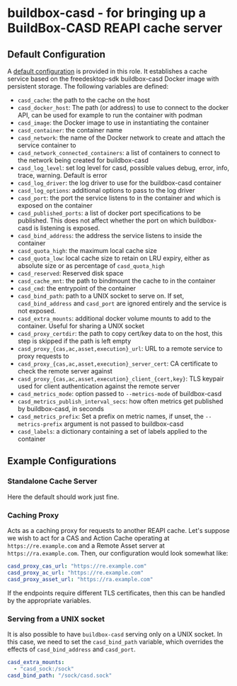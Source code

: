 # buildbox-casd - for bringing up a BuildBox-CASD REAPI cache server

## Default Configuration

A [default configuration](defaults/main.yml) is provided in this role. It establishes a cache service based on the freedesktop-sdk buildbox-casd Docker image with persistent storage. The following variables are defined:

- `casd_cache`: the path to the cache on the host
- `casd_docker_host`: The path (or address) to use to connect to the docker API, can be used for example to run the container with podman
- `casd_image`: the Docker image to use in instantiating the container
- `casd_container`: the container name
- `casd_network`: the name of the Docker network to create and attach the service container to
- `casd_network_connected_containers`: a list of containers to connect to the network being created for buildbox-casd
- `casd_log_level`: set log level for casd, possible values debug, error, info, trace, warning. Default is error
- `casd_log_driver`: the log driver to use for the buildbox-casd container
- `casd_log_options`: additional options to pass to the log driver
- `casd_port`: the port the service listens to in the container and which is exposed on the container
- `casd_published_ports`: a list of docker port specifications to be published. This does not affect whether the port on which buildbox-casd is listening is exposed.
- `casd_bind_address`: the address the service listens to inside the container
- `casd_quota_high`: the maximum local cache size
- `casd_quota_low`: local cache size to retain on LRU expiry, either as absolute size or as percentage of `casd_quota_high`
- `casd_reserved`: Reserved disk space
- `casd_cache_mnt`: the path to bindmount the cache to in the container
- `casd_cmd`: the entrypoint of the container
- `casd_bind_path`: path to a UNIX socket to serve on.  If set, `casd_bind_address` and `casd_port` are ignored entirely and the service is not exposed.
- `casd_extra_mounts`: additional docker volume mounts to add to the container.  Useful for sharing a UNIX socket
- `casd_proxy_certdir`: the path to copy cert/key data to on the host, this step is skipped if the path is left empty
- `casd_proxy_{cas,ac,asset,execution}_url`: URL to a remote service to proxy requests to
- `casd_proxy_{cas,ac,asset,execution}_server_cert`: CA certificate to check the remote server against
- `casd_proxy_{cas,ac,asset,execution}_client_{cert,key}`: TLS keypair used for client authentication against the remote server
- `casd_metrics_mode`: option passed to `--metrics-mode` of buildbox-casd
- `casd_metrics_publish_interval_secs`: how often metrics get published by buildbox-casd, in seconds
- `casd_metrics_prefix`: Set a prefix on metric names, if unset, the `--metrics-prefix` argument is not passed to buildbox-casd
- `casd_labels`: a dictionary containing a set of labels applied to the container

## Example Configurations

### Standalone Cache Server

Here the default should work just fine.

### Caching Proxy

Acts as a caching proxy for requests to another REAPI cache.
Let's suppose we wish to act for a CAS and Action Cache operating at `https://re.example.com` and a Remote Asset server at `https://ra.example.com`.
Then, our configuration would look somewhat like:

```yaml
casd_proxy_cas_url: "https://re.example.com"
casd_proxy_ac_url: "https://re.example.com"
casd_proxy_asset_url: "https://ra.example.com"
```

If the endpoints require different TLS certificates, then this can be handled by the appropriate variables.

### Serving from a UNIX socket

It is also possible to have `buildbox-casd` serving only on a UNIX socket.
In this case, we need to set the `casd_bind_path` variable, which overrides the effects of `casd_bind_address` and `casd_port`.

```yaml
casd_extra_mounts:
  - "casd_sock:/sock"
casd_bind_path: "/sock/casd.sock"
```
